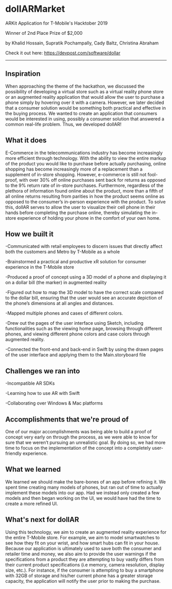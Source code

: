 # dollARMarket
ARKit Application for T-Mobile's Hacktober 2019 

Winner of 2nd Place Prize of $2,000

by Khalid Hossain, Supratik Pochampally, Cady Baltz, Christina Abraham

Check it out here: https://devpost.com/software/dollar

___

## Inspiration
When approaching the theme of the hackathon, we discussed the possibility of developing a virtual store such as a virtual reality phone store or an augmented reality application that would allow the user to purchase a phone simply by hovering over it with a camera. However, we later decided that a consumer solution would be something both practical and effective in the buying process. We wanted to create an application that consumers would be interested in using, possibly a consumer solution that answered a common real-life problem. Thus, we developed dollAR!

## What it does
E-Commerce in the telecommunications industry has become increasingly more efficient through technology. With the ability to view the entire markup of the product you would like to purchase before actually purchasing, online shopping has become increasingly more of a replacement than a supplement of in-store shopping. However, e-commerce is still not fool-proof, with over 30% off online purchases sent back for returns as opposed to the 9% return rate of in-store purchases. Furthermore, regardless of the plethora of information found online about the product, more than a fifth of all online returns resulting from parities in how the product seems online as opposed to the consumer’s in-person experience with the product. To solve this, dollAR serves to allow the user to visualize their cell phone in their hands before completing the purchase online, thereby simulating the in-store experience of holding your phone in the comfort of your own home. 

## How we built it
-Communicated with retail employees to discern issues that directly affect both the customers and Metro by T-Mobile as a whole

-Brainstormed a practical and productive xR solution for consumer experience in the T-Mobile store

-Produced a proof of concept using a 3D model of a phone and displaying it on a dollar bill (the marker) in augmented reality

-Figured out how to map the 3D model to have the correct scale compared to the dollar bill, ensuring that the user would see an accurate depiction of the phone’s dimensions at all angles and distances.

-Mapped multiple phones and cases of different colors. 

-Drew out the pages of the user interface using Sketch, including functionalities such as the viewing home page, browsing through different phones, and viewing different phone colors and case colors through augmented reality.

-Connected the front-end and back-end in Swift by using the drawn pages of the user interface and applying them to the Main.storyboard file


## Challenges we ran into
-Incompatible AR SDKs

-Learning how to use AR with Swift

-Collaborating over Windows & Mac platforms

## Accomplishments that we're proud of
One of our major accomplishments was being able to build a proof of concept very early on through the process, as we were able to know for sure that we weren’t pursuing an unrealistic goal. By doing so, we had more time to focus on the implementation of the concept into a completely user-friendly experience.

## What we learned
We learned we should make the bare-bones of an app before refining it. We spent time creating many models of phones, but ran out of time to actually implement these models into our app. Had we instead only created a few models and then began working on the UI, we would have had the time to create a more refined UI.

## What's next for dollAR
Using this technology, we aim to create an augmented reality experience for the entire T-Mobile store. For example, we aim to model smartwatches to see how they fit on your wrist, and how smart hubs can fit in your house. Because our application is ultimately used to save both the consumer and retailer time and money, we also aim to provide the user warnings if the specifications from a product they are attempting to buy vastly differs from their current product specifications (i.e memory, camera resolution, display size, etc.). For instance, if the consumer is attempting to buy a smartphone with 32GB of storage and his/her current phone has a greater storage capacity, the application will notify the user prior to making the purchase. 
